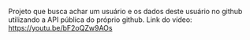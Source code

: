 Projeto que busca achar um usuário e os dados deste usuário no github utilizando a API pública do próprio github.
Link do vídeo: https://youtu.be/bF2oQZw9AOs

